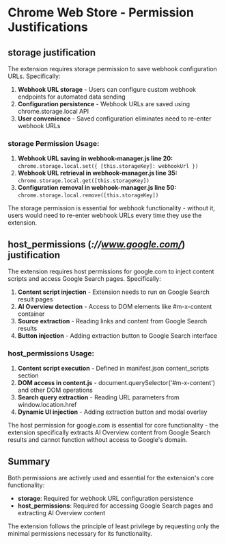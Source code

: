 # Chrome Web Store - Permission Justifications

## storage justification

The extension requires storage permission to save webhook configuration URLs. Specifically:

1. **Webhook URL storage** - Users can configure custom webhook endpoints for automated data sending
2. **Configuration persistence** - Webhook URLs are saved using chrome.storage.local API
3. **User convenience** - Saved configuration eliminates need to re-enter webhook URLs

### storage Permission Usage:
1. **Webhook URL saving in webhook-manager.js line 20:** `chrome.storage.local.set({ [this.storageKey]: webhookUrl })`
2. **Webhook URL retrieval in webhook-manager.js line 35:** `chrome.storage.local.get([this.storageKey])`
3. **Configuration removal in webhook-manager.js line 50:** `chrome.storage.local.remove([this.storageKey])`

The storage permission is essential for webhook functionality - without it, users would need to re-enter webhook URLs every time they use the extension.

## host_permissions (*://www.google.com/*) justification

The extension requires host permissions for google.com to inject content scripts and access Google Search pages. Specifically:

1. **Content script injection** - Extension needs to run on Google Search result pages
2. **AI Overview detection** - Access to DOM elements like #m-x-content container
3. **Source extraction** - Reading links and content from Google Search results
4. **Button injection** - Adding extraction button to Google Search interface

### host_permissions Usage:
1. **Content script execution** - Defined in manifest.json content_scripts section
2. **DOM access in content.js** - document.querySelector('#m-x-content') and other DOM operations
3. **Search query extraction** - Reading URL parameters from window.location.href
4. **Dynamic UI injection** - Adding extraction button and modal overlay

The host permission for google.com is essential for core functionality - the extension specifically extracts AI Overview content from Google Search results and cannot function without access to Google's domain.

## Summary

Both permissions are actively used and essential for the extension's core functionality:
- **storage**: Required for webhook URL configuration persistence
- **host_permissions**: Required for accessing Google Search pages and extracting AI Overview content

The extension follows the principle of least privilege by requesting only the minimal permissions necessary for its functionality.
